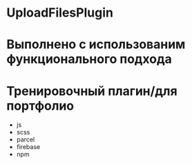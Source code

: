 # UploadFilesPlugin
# Выполнено c использованим функционального подхода
# Тренировочный плагин/для портфолио
+ js
+ scss
+ parcel
+ firebase
+ npm
